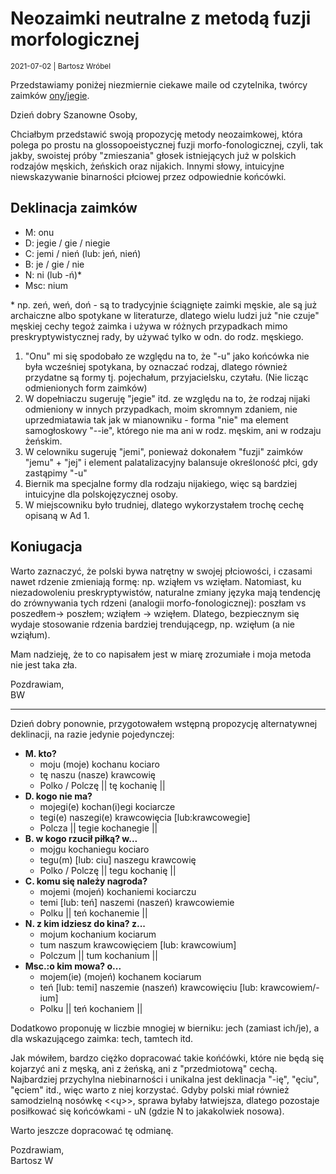 # Neozaimki neutralne z metodą fuzji morfologicznej

<small>2021-07-02 | Bartosz Wróbel</small>

<div class="alert alert-info">
    <span class="fal fa-info-circle"></span>
    Przedstawiamy poniżej niezmiernie ciekawe maile od czytelnika, twórcy zaimków <a href="/onu/jegie">ony/jegie</a>.
</div>

Dzień dobry Szanowne Osoby,

Chciałbym przedstawić swoją propozycję metody neozaimkowej,
która polega po prostu na glossopoeistycznej fuzji morfo-fonologicznej,
czyli, tak jakby, swoistej próby "zmieszania" głosek istniejących już w polskich rodzajów męskich,
żeńskich oraz nijakich.
Innymi słowy, intuicyjne niewskazywanie binarności płciowej przez odpowiednie końcówki.

## Deklinacja zaimków
 
 - M: onu
 - D: jegie / gie / niegie
 - C: jemi / nień (lub: jeń, nień)
 - B: je / gie / nie
 - N: ni (lub -ń)*
 - Msc: nium

\* np. zeń, weń, doń - są to tradycyjnie ściągnięte zaimki męskie, ale są już archaiczne albo spotykane w literaturze,
dlatego wielu ludzi już "nie czuje" męskiej cechy tegoż zaimka i używa w różnych przypadkach
mimo preskryptywistycznej rady, by używać tylko w odn. do rodz. męskiego.

1. "Onu" mi się spodobało ze względu na to, że "-u" jako końcówka nie była wcześniej spotykana,
   by oznaczać rodzaj, dlatego również przydatne są formy
   tj. pojechałum, przyjacielsku, czytału. (Nie licząc odmienionych form zaimków)
2. W dopełniaczu sugeruję "jegie" itd. ze względu na to, że rodzaj nijaki odmieniony w innych przypadkach,
   moim skromnym zdaniem, nie uprzedmiatawia tak jak w mianowniku - forma "nie" ma element samogłoskowy "--ie",
   którego nie ma ani w rodz. męskim, ani w rodzaju żeńskim.
3. W celowniku sugeruję "jemi", ponieważ dokonałem "fuzji" zaimków "jemu" + "jej"
   i element palatalizacyjny balansuje określoność płci, gdy zastąpimy "-u"
4. Biernik ma specjalne formy dla rodzaju nijakiego, więc są bardziej intuicyjne dla polskojęzycznej osoby.
5. W miejscowniku było trudniej, dlatego wykorzystałem trochę cechę opisaną w Ad 1.

## Koniugacja 

Warto zaznaczyć, że polski bywa natrętny w swojej płciowości, i czasami nawet rdzenie zmieniają formę:
np. wziąłem vs wzięłam. Natomiast, ku niezadowoleniu preskryptywistów,
naturalne zmiany języka mają tendencję do zrównywania tych rdzeni (analogii morfo-fonologicznej):
poszłam vs poszedłem-> poszłem; wziąłem -> wzięłem.
Dlatego, bezpiecznym się wydaje stosowanie rdzenia bardziej trendującegp, np. wzięłum (a nie wziąłum).

Mam nadzieję, że to co napisałem jest w miarę zrozumiałe i moja metoda nie jest taka zła.

Pozdrawiam,  
BW

---

Dzień dobry ponownie, przygotowałem wstępną propozycję alternatywnej deklinacji, na razie jedynie pojedynczej:
 
 - **M. kto?**
    - moju (moje) kochanu kociaro
    - tę naszu (nasze) krawcowię 
    - Polko / Polczę || tę kochanię ||
 - **D. kogo nie ma?**
    - mojegi(e) kochan(i)egi kociarcze
    - tegi(e) naszegi(e) krawcowięcia \[lub:krawcowegie]
    - Polcza || tegie kochanegie ||  
 - **B. w kogo rzucił piłką? w...**
    - mojgu kochaniegu kociaro
    - tegu(m) [lub: ciu] naszegu krawcowię
    - Polko / Polczę || tegu kochanię ||
 - **C. komu się należy nagroda?**
    - mojemi (mojeń) kochaniemi kociarczu
    - temi [lub: teń] naszemi (naszeń) krawcowiemie
    - Polku || teń kochanemie ||
 - **N. z kim idziesz do kina? z...**
    - mojum kochanium kociarum
    - tum naszum krawcowięciem \[lub: krawcowium] 
    - Polczum || tum kochanium ||
 - **Msc.:o kim mowa? o...**
    - mojem(ie) (mojeń) kochanem kociarum
    - teń [lub: temi] naszemie (naszeń) krawcowięciu \[lub: krawcowiem/-ium] 
    - Polku || teń kochaniem ||

Dodatkowo proponuję w liczbie mnogiej w bierniku: jech (zamiast ich/je), a dla wskazującego zaimka: tech, tamtech itd.

Jak mówiłem, bardzo ciężko dopracować takie końćówki, które nie będą się kojarzyć ani z męską, ani z żeńską,
ani z "przedmiotową" cechą. Najbardziej przychylna niebinarności i unikalna jest deklinacja "-ię", "ęciu", "ęciem" itd.,
więc warto z niej korzystać. Gdyby polski miał również samodzielną nosówkę <<ų>>, sprawa byłaby łatwiejsza,
dlatego pozostaje posiłkować się końcówkami - uN (gdzie N to jakakolwiek nosowa). 

Warto jeszcze dopracować tę odmianę.

Pozdrawiam,  
Bartosz W
